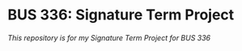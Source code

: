 # BUS 336: Signature Term Project
###### This repository is for my Signature Term Project for BUS 336
